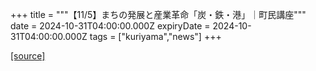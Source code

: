 +++
title = """【11/5】まちの発展と産業革命「炭・鉄・港」｜町民講座"""
date = 2024-10-31T04:00:00.000Z
expiryDate = 2024-10-31T04:00:00.000Z
tags = ["kuriyama","news"]
+++


[[source]](https://www.town.kuriyama.hokkaido.jp/site/tyouminkouza/28833.html)
